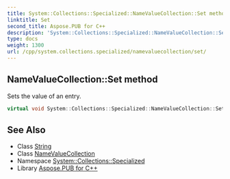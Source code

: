 ```yaml
---
title: System::Collections::Specialized::NameValueCollection::Set method
linktitle: Set
second_title: Aspose.PUB for C++
description: 'System::Collections::Specialized::NameValueCollection::Set method. Sets the value of an entry in C++.'
type: docs
weight: 1300
url: /cpp/system.collections.specialized/namevaluecollection/set/
---
```

## NameValueCollection::Set method


Sets the value of an entry.

```cpp
virtual void System::Collections::Specialized::NameValueCollection::Set(const String &name, const String &value)
```

## See Also

* Class [String](../../../system/string/)
* Class [NameValueCollection](../)
* Namespace [System::Collections::Specialized](../../)
* Library [Aspose.PUB for C++](../../../)

